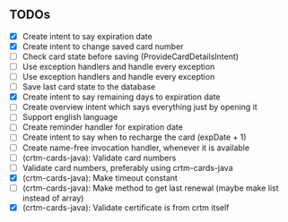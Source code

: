 ## TODOs

- [x] Create intent to say expiration date
- [x] Create intent to change saved card number
- [ ] Check card state before saving (ProvideCardDetailsIntent)
- [ ] Use exception handlers and handle every exception
- [ ] Use exception handlers and handle every exception
- [ ] Save last card state to the database
- [x] Create intent to say remaining days to expiration date
- [ ] Create overview intent which says everything just by opening it
- [ ] Support english language
- [ ] Create reminder handler for expiration date
- [ ] Create intent to say when to recharge the card (expDate + 1)
- [ ] Create name-free invocation handler, whenever it is available
- [ ] (crtm-cards-java): Validate card numbers
- [ ] Validate card numbers, preferably using crtm-cards-java 
- [x] (crtm-cards-java): Make timeout constant
- [ ] (crtm-cards-java): Make method to get last renewal (maybe make list instead of array)
- [x] (crtm-cards-java): Validate certificate is from crtm itself